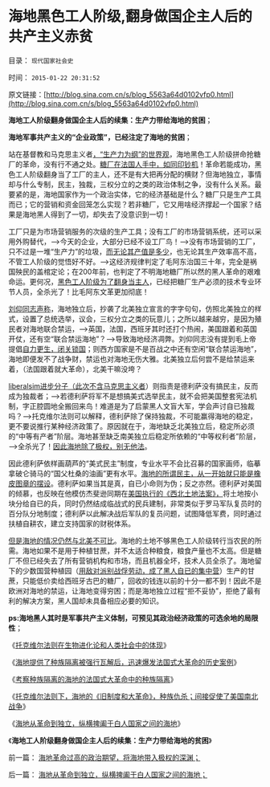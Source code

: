 # 海地黑色工人阶级,翻身做国企主人后的共产主义赤贫

目录： `现代国家社会史` 

时间： `2015-01-22 20:31:52` 

原文链接：[http://blog.sina.com.cn/s/blog_5563a64d0102vfp0.html](http://blog.sina.com.cn/s/blog_5563a64d0102vfp0.html)

**海地工人阶级翻身做国企主人后的续集：生产力带给海地的贫困**；

**海地军事共产主义的“企业政策”，已经注定了海地的贫困**；

站在基督教和马克思主义者[，“生产力为纲”的世界观](../../../2014/1/1/公有制社会不是对外侵略就是自相残杀.md)，海地黑色工人阶级拼命抢糖厂的革命，没有行不通之处。[糖厂在法国人手中，如同印钞机](../../../2015/1/13/法国古拉格群岛！西班牙和天主教眼中的“资本主义”.md)！革命若能成功，黑色工人阶级翻身当了工厂的主人，还不是有大把再分配的横财？但海地独立，事情却与什么专制，民主，独裁，三权分立的之类的政治体制之争，没有什么关系。最要紧的是，海地国家作为一个政治实体，它的经济基础是什么？糖厂只是生产工具而已；它的营销和资金回笼怎么实现？若非糖厂，它又用啥经济撑起一个国家？结果是海地黑人得到了一切，却失去了没意识到一切！

工厂只是为市场营销服务的次级的生产工具；没有工厂的市场营销系统，还可以采用外购替代，——>今天的企业，大部分已经不设工厂鸟！——>没有市场营销的工厂，只不过是一堆“生产力”的垃圾，[而无论其产值是多少](../../../2014/11/3/新中国经济史中的“产值”简史.md)，也无论其生产效率高不高，不管工人阶级的觉悟好不好。——>这经济规律判定了毛阿东治国三十年，完全是祸国殃民的盖棺定论；在200年前，也判定了不明海地糖厂所以然的黑人革命的艰难命运。更何况，[黑色工人阶级为了翻身当主人](../../../2009/8/8/抵扣工人收入的“工人翻身做了企业的主人”.md)，已经把糖厂生产必须的技术专业环节人员，全杀光了！比毛阿东文革更加彻底！

[刘仰同志声称](../../../2015/1/11/海地“黑色的传说”，刘仰同志的“选择性”.md)，海地独立后，抄袭了北美独立宣言的字字句句，仿照北美独立的样式，设置了总统选举，议会，三权分立之类的玩意儿；之所以越来越穷，是因为殖民者对海地联合禁运，——>英国，法国，西班牙其时还打个热闹，美国跟着和英国开仗，还有空“联合禁运海地”？——>导致海地经济凋弊。刘仰同志没有提到毛上帝提倡[自力更生，闭关锁国](../../../2009/12/25/自力更生国防建设是小农意识历史经验.md)；则西方国家是不是百战之中还有空闲“联合禁运海地”，海地即便发不了战争财，禁运也对海地无伤大雅。北美独立后何尝不是给禁运来着，（法国跟着就大革命），北美干嘛没垮？

[liberalsim进步分子（此次不含马克思主义者](../../../2015/1/3/老式自由主义者以为革命大炮一响，就能黄金万两.md)）则指责是德利萨没有搞民主，反而成为独裁者；——>若德利萨将军不是想搞美式选举民主，就不会把美国整套宪法机制，字正腔圆地全搬回来鸟！难道是为了启蒙黑人文盲大军，学会声讨自已独裁吗？——>托克维尔法则可以解释，德利萨除了保持独裁，不可能赢得海地的稳定，更不要说推行某种经济政策了。原因就在于，海地缺乏北美独立后，稳定所必须的“中等有产者”阶层。海地甚至缺乏南美独立后稳定所依赖的“中等权利者”阶层，——>全杀光了！[因此海地除了极权，别无他法](../../../2015/1/7/大革命是反人类性质的邪恶运动；.md)。

因此德利萨依样画葫芦的“美式民主”制度，专业水平不会比召募的国家画师，临摹拿破仑骑马的“国父杜桑的油画”更有水平。[海地的所谓民主，从一开始就只能是橡皮图章的摆设](../../../2015/1/10/进步分子的共同错误，南美独立运动的liberalism.md)。德利萨如果当其是真，自已小命则为伪；反之亦然。德利萨对美国的倾慕，也反映在他模仿杰斐逊同期在[美国执行的《西北土地法案》，](../../../2011/5/10/美国房产税不是财产税.md)将土地按小块分给自已的兵，同时仍然结成临战式的民兵建制，非常类似于罗马军队复员时的百分队分地制度；德利萨以此解决战后军队的复员问题，试图降低军费，同时通过扶植自耕农，建立支持国家的财税体系。

[但是海地的情况仍然与北美不可比](../../../2014/12/27/南美洲独立是意识形态的煽动，新自由主义的华盛顿共识和变异.md)。海地的土地不够黑色工人阶级转行当农民的所需。海地如果不是用于种植甘蔗，并不太适合种粮食，粮食产量也不太高。但是糖厂不但已经失去了所有营销机构和市场，而且机器全坏，技术人员全杀了。海地留下的少数国营种植园（[用敌对派别战俘劳动，成了黑人自已的集中营](../../../2014/4/2/古拉格群岛的经济学定义是“国家奴隶制”.md)）生产的甘蔗，只能低价卖给西班牙古巴的糖厂，回收的钱连以前的十分一都不到！因此不是欧洲对海地的禁运，让海地变得穷困；而是海地独立过程“拒不妥协”，拒绝了最有利的解决方案，黑人国却未具备相应必要的知识。

**ps:海地黑人其时是军事共产主义体制，可预见其政治经济政策的可选余地的局限性**；

《[托克维尔法则在生物进化论和人类社会中的体现](../../../2015/1/17/托克维尔法则在生物进化论和人类社会中的先验；.md)》

《[海地提供了种族隔离被强行瓦解后，迅速爆发法国式大革命的历史案例](../../../2015/1/18/中国民族特点，不会苏联式解体，但不排斥法国式大革命.md)》

《[考察种族隔离的海地的法国式大革命中的种族隔离](../../../2015/1/19/考察种族隔离的海地的法国式大革命中的种族隔离；.md)》

《[托克维尔法则下，海地的《旧制度和大革命》，种族仇杀；间接促使了美国南北战争](../../../2015/1/20/社会主义不具备创新的机制，抵制创新因素，剥夺创新的条件；.md)》

《[海地从革命到独立，纵横捭阖于白人国家之间的海地](../../../2015/1/21/海地从革命到独立，纵横捭阖于白人国家之间的海地；.md)》

《**海地工人阶级翻身做国企主人后的续集：生产力带给海地的贫困**》

前一篇： [海地革命过高的政治期望，将海地带入极权的深渊；](../../../2015/1/23/海地革命过高的政治期望，将海地带入极权的深渊；.md)

后一篇： [海地从革命到独立，纵横捭阖于白人国家之间的海地；](../../../2015/1/21/海地从革命到独立，纵横捭阖于白人国家之间的海地；.md)


